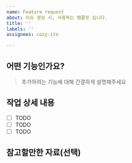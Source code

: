 ```yaml
---
name: Feature request
about: 이슈 생성 시, 사용하는 템플릿 입니다.
title: ''
labels: ''
assignees: cozy-ito

---
```


## 어떤 기능인가요?

> 추가하려는 기능에 대해 간결하게 설명해주세요

## 작업 상세 내용

- [ ] TODO
- [ ] TODO
- [ ] TODO

## 참고할만한 자료(선택)
